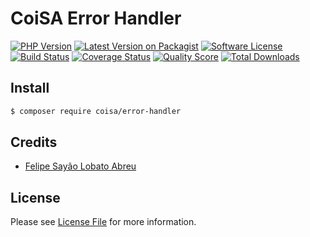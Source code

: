 # CoiSA Error Handler

[![PHP Version][ico-php]][link-packagist]
[![Latest Version on Packagist][ico-version]][link-packagist]
[![Software License][ico-license]](LICENSE)
[![Build Status][ico-build]][link-build]
[![Coverage Status][ico-scrutinizer]][link-scrutinizer]
[![Quality Score][ico-code-quality]][link-code-quality]
[![Total Downloads][ico-downloads]][link-downloads]

## Install

```sh
$ composer require coisa/error-handler
```

## Credits

- [Felipe Sayão Lobato Abreu][link-author]

## License

Please see [License File](LICENSE) for more information.

[ico-version]: https://img.shields.io/packagist/v/coisa/error-handler.svg?style=flat-square
[ico-php]: https://img.shields.io/packagist/php-v/coisa/error-handler.svg?style=flat-square
[ico-license]: https://img.shields.io/github/license/coisa/error-handler.svg?style=flat-square
[ico-build]: https://img.shields.io/scrutinizer/build/g/coisa/error-handler/master.svg?style=flat-square
[ico-scrutinizer]: https://img.shields.io/scrutinizer/coverage/g/coisa/error-handler.svg?style=flat-square
[ico-code-quality]: https://img.shields.io/scrutinizer/g/coisa/error-handler.svg?style=flat-square
[ico-downloads]: https://img.shields.io/packagist/dt/coisa/error-handler.svg?style=flat-square

[link-packagist]: https://packagist.org/packages/coisa/error-handler
[link-build]: https://scrutinizer-ci.com/g/coisa/error-handler
[link-scrutinizer]: https://scrutinizer-ci.com/g/coisa/error-handler/code-structure
[link-code-quality]: https://scrutinizer-ci.com/g/coisa/error-handler
[link-downloads]: https://packagist.org/packages/coisa/error-handler
[link-author]: https://github.com/coisa
